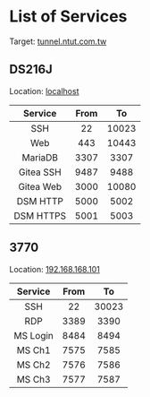 # List of Services

Target: [tunnel.ntut.com.tw](#)

## DS216J

Location: [localhost](#)

|  Service  | From |  To   |
| :-------: | :--: | :---: |
|    SSH    |  22  | 10023 |
|    Web    | 443  | 10443 |
|  MariaDB  | 3307 | 3307  |
| Gitea SSH | 9487 | 9488  |
| Gitea Web | 3000 | 10080 |
| DSM HTTP  | 5000 | 5002  |
| DSM HTTPS | 5001 | 5003  |

## 3770

Location: [192.168.168.101](#)

|    Service    | From |  To   |
| :-----------: | :--: | :---: |
|      SSH      |  22  | 30023 |
|      RDP      | 3389 | 3390  |
|    MS Login   | 8484 | 8494  |
|     MS Ch1    | 7575 | 7585  |
|     MS Ch2    | 7576 | 7586  |
|     MS Ch3    | 7577 | 7587  |
